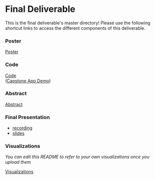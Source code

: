 # Final Deliverable
This is the final deliverable's master directory! Please use the following shortcut links to access the different components of this deliverable.

### Poster ###
[Poster](https://github.com/cs1951a-brown-spring-2022/TrainDy/blob/main/final_deliverable/poster/PDF_poster.pdf)

### Code ###
[Code](code/)<br/>
([Capstone App Demo]())

### Abstract ###
[Abstract](https://docs.google.com/document/d/1vT2jBBnfl-KSGef-fyG_2Ufm3hud4fHZorCo-QqWEDk/edit?usp=sharing)

### Final Presentation ###
- [recording](https://drive.google.com/file/d/1pwD2OdNoPKgrikchq34bxEy-sRoVLa4y/view?usp=sharing)
- [slides](https://github.com/cs1951a-brown-spring-2022/TrainDy/blob/main/2022%20April%2024.pdf)

### Visualizations ###
_You can edit this README to refer to your own visualizations once you upload them_

[Visualizations](visualizations)
